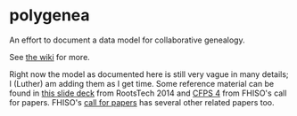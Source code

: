 polygenea
=========

An effort to document a data model for collaborative genealogy.

See [the wiki](https://github.com/tychonievich/polygenea/wiki) for more.

Right now the model as documented here is still very vague in many details;
I (Luther) am adding them as I get time.
Some reference material can be found in [this slide deck](https://www.cs.virginia.edu/tychonievich/blog/media/DEV1349_Tychonievich_slides.pdf) from RootsTech 2014 and [CFPS 4](http://fhiso.org/files/cfp/cfps4.pdf) from FHISO's call for papers.
FHISO's [call for papers](http://fhiso.org/call-for-papers-submissions/) has several other related papers too.
